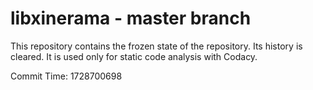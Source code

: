 # libxinerama - master branch

This repository contains the frozen state of the repository.
Its history is cleared. It is used only for static code
analysis with Codacy.

Commit Time: 1728700698